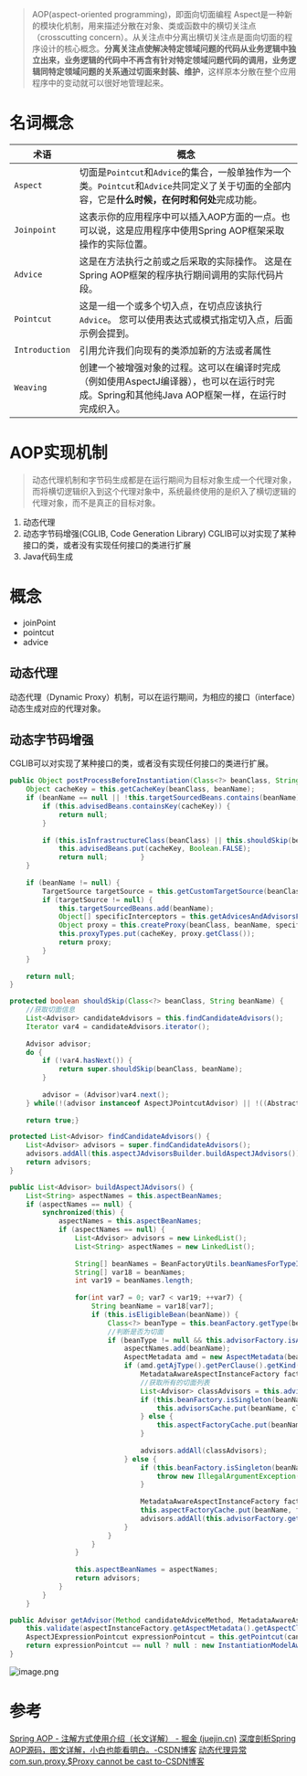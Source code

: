 >AOP(aspect-oriented programming)，即面向切面编程
>Aspect是一种新的模块化机制，用来描述分散在对象、类或函数中的横切关注点（crosscutting concern）。从关注点中分离出横切关注点是面向切面的程序设计的核心概念。**分离关注点使解决特定领域问题的代码从业务逻辑中独立出来，业务逻辑的代码中不再含有针对特定领域问题代码的调用，业务逻辑同特定领域问题的关系通过切面来封装、维护**，这样原本分散在整个应用程序中的变动就可以很好地管理起来。



# 名词概念

|术语|概念|
|---|---|
|`Aspect`|切面是`Pointcut`和`Advice`的集合，一般单独作为一个类。`Pointcut`和`Advice`共同定义了关于切面的全部内容，它是**什么时候，在何时和何处**完成功能。|
|`Joinpoint`|这表示你的应用程序中可以插入AOP方面的一点。也可以说，这是应用程序中使用Spring AOP框架采取操作的实际位置。|
|`Advice`|这是在方法执行之前或之后采取的实际操作。 这是在Spring AOP框架的程序执行期间调用的实际代码片段。|
|`Pointcut`|这是一组一个或多个切入点，在切点应该执行`Advice`。 您可以使用表达式或模式指定切入点，后面示例会提到。|
|`Introduction`|引用允许我们向现有的类添加新的方法或者属性|
|`Weaving`|创建一个被增强对象的过程。这可以在编译时完成（例如使用AspectJ编译器），也可以在运行时完成。Spring和其他纯Java AOP框架一样，在运行时完成织入。|

# AOP实现机制
>动态代理机制和字节码生成都是在运行期间为目标对象生成一个代理对象，而将横切逻辑织入到这个代理对象中，系统最终使用的是织入了横切逻辑的代理对象，而不是真正的目标对象。
1. 动态代理
2. 动态字节码增强(CGLIB, Code Generation Library)
	CGLIB可以对实现了某种接口的类，或者没有实现任何接口的类进行扩展
1. Java代码生成

# 概念
- joinPoint
- pointcut
- advice



## 动态代理
动态代理（Dynamic Proxy）机制，可以在运行期间，为相应的接口（interface）动态生成对应的代理对象。

## 动态字节码增强
CGLIB可以对实现了某种接口的类，或者没有实现任何接口的类进行扩展。



```java
public Object postProcessBeforeInstantiation(Class<?> beanClass, String beanName) throws BeansException {  
    Object cacheKey = this.getCacheKey(beanClass, beanName);  
    if (beanName == null || !this.targetSourcedBeans.contains(beanName)) {  
        if (this.advisedBeans.containsKey(cacheKey)) {  
            return null;  
        }  
  
        if (this.isInfrastructureClass(beanClass) || this.shouldSkip(beanClass, beanName)) {  
            this.advisedBeans.put(cacheKey, Boolean.FALSE);  
            return null;        }  
    }  
  
    if (beanName != null) {  
        TargetSource targetSource = this.getCustomTargetSource(beanClass, beanName);  
        if (targetSource != null) {  
            this.targetSourcedBeans.add(beanName);  
            Object[] specificInterceptors = this.getAdvicesAndAdvisorsForBean(beanClass, beanName, targetSource);  
            Object proxy = this.createProxy(beanClass, beanName, specificInterceptors, targetSource);  
            this.proxyTypes.put(cacheKey, proxy.getClass());  
            return proxy;  
        }  
    }  
  
    return null;  
}
```


```java
protected boolean shouldSkip(Class<?> beanClass, String beanName) {  
	//获取切面信息
    List<Advisor> candidateAdvisors = this.findCandidateAdvisors();  
    Iterator var4 = candidateAdvisors.iterator();  
  
    Advisor advisor;  
    do {  
        if (!var4.hasNext()) {  
            return super.shouldSkip(beanClass, beanName);  
        }  
  
        advisor = (Advisor)var4.next();  
    } while(!(advisor instanceof AspectJPointcutAdvisor) || !((AbstractAspectJAdvice)advisor.getAdvice()).getAspectName().equals(beanName));  
  
    return true;}
```

```java
protected List<Advisor> findCandidateAdvisors() {  
    List<Advisor> advisors = super.findCandidateAdvisors();  
    advisors.addAll(this.aspectJAdvisorsBuilder.buildAspectJAdvisors());  
    return advisors;  
}
```


```java
public List<Advisor> buildAspectJAdvisors() {  
    List<String> aspectNames = this.aspectBeanNames;  
    if (aspectNames == null) {  
        synchronized(this) {  
            aspectNames = this.aspectBeanNames;  
            if (aspectNames == null) {  
                List<Advisor> advisors = new LinkedList();  
                List<String> aspectNames = new LinkedList();  
                
                String[] beanNames = BeanFactoryUtils.beanNamesForTypeIncludingAncestors(this.beanFactory, Object.class, true, false);  
                String[] var18 = beanNames;  
                int var19 = beanNames.length;  
  
                for(int var7 = 0; var7 < var19; ++var7) {  
                    String beanName = var18[var7];  
                    if (this.isEligibleBean(beanName)) {  
                        Class<?> beanType = this.beanFactory.getType(beanName);  
                        //判断是否为切面
                        if (beanType != null && this.advisorFactory.isAspect(beanType)) {  
                            aspectNames.add(beanName);  
                            AspectMetadata amd = new AspectMetadata(beanType, beanName);  
                            if (amd.getAjType().getPerClause().getKind() == PerClauseKind.SINGLETON) {  
                                MetadataAwareAspectInstanceFactory factory = new BeanFactoryAspectInstanceFactory(this.beanFactory, beanName);  
                                //获取所有的切面列表
                                List<Advisor> classAdvisors = this.advisorFactory.getAdvisors(factory);  
                                if (this.beanFactory.isSingleton(beanName)) {  
                                    this.advisorsCache.put(beanName, classAdvisors);  
                                } else {  
                                    this.aspectFactoryCache.put(beanName, factory);  
                                }  
  
                                advisors.addAll(classAdvisors);  
                            } else {  
                                if (this.beanFactory.isSingleton(beanName)) {  
                                    throw new IllegalArgumentException("Bean with name '" + beanName + "' is a singleton, but aspect instantiation model is not singleton");  
                                }  
  
                                MetadataAwareAspectInstanceFactory factory = new PrototypeAspectInstanceFactory(this.beanFactory, beanName);  
                                this.aspectFactoryCache.put(beanName, factory);  
                                advisors.addAll(this.advisorFactory.getAdvisors(factory));  
                            }  
                        }  
                    }  
                }  
  
                this.aspectBeanNames = aspectNames;  
                return advisors;  
            }  
        }  
    }
```


```java
public Advisor getAdvisor(Method candidateAdviceMethod, MetadataAwareAspectInstanceFactory aspectInstanceFactory, int declarationOrderInAspect, String aspectName) {  
    this.validate(aspectInstanceFactory.getAspectMetadata().getAspectClass());  
    AspectJExpressionPointcut expressionPointcut = this.getPointcut(candidateAdviceMethod, aspectInstanceFactory.getAspectMetadata().getAspectClass());  
    return expressionPointcut == null ? null : new InstantiationModelAwarePointcutAdvisorImpl(expressionPointcut, candidateAdviceMethod, this, aspectInstanceFactory, declarationOrderInAspect, aspectName);  
}
```

![image.png](https://cdn.jsdelivr.net/gh/destiny0118/picgo/pic2023/202403132049981.png)


# 参考
[Spring AOP - 注解方式使用介绍（长文详解） - 掘金 (juejin.cn)](https://juejin.cn/post/6844903987062243341)
[深度剖析Spring AOP源码，图文详解，小白也能看明白。-CSDN博客](https://blog.csdn.net/ww2651071028/article/details/129486012)
[动态代理异常com.sun.proxy.$Proxy cannot be cast to-CSDN博客](https://blog.csdn.net/hys__handsome/article/details/121011807)
